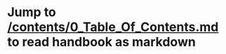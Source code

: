 # Jump to [/contents/0_Table_Of_Contents.md](./contents/0_Table_Of_Contents.md) to read handbook as markdown
